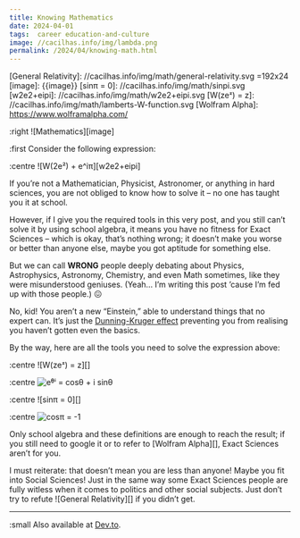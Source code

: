 ```yaml
---
title: Knowing Mathematics
date: 2024-04-01
tags:  career education-and-culture
image: //cacilhas.info/img/lambda.png
permalink: /2024/04/knowing-math.html
---
```

[cosπ = -1]: //cacilhas.info/img/math/cospi.svg
[Dev.to]: https://dev.to/cacilhas/knowing-mathematics-53ol
[Dunning-Kruger effect]: https://www.abebooks.com/9786130693619/DunningKruger-Effect-6130693613/plp
[eᶿⁱ = cosθ + i sinθ]: //cacilhas.info/img/math/euler.svg
[General Relativity]: //cacilhas.info/img/math/general-relativity.svg =192x24
[image]: {{image}}
[sinπ = 0]: //cacilhas.info/img/math/sinpi.svg
[w2e2+eipi]: //cacilhas.info/img/math/w2e2+eipi.svg
[W(zeᶻ) = z]: //cacilhas.info/img/math/lamberts-W-function.svg
[Wolfram Alpha]: https://www.wolframalpha.com/

:right ![Mathematics][image]

:first Consider the following expression:

:centre ![W(2e²) + e^iπ][w2e2+eipi]

If you’re not a Mathematician, Physicist, Astronomer, or anything in hard
sciences, you are not obliged to know how to solve it – no one has taught you it
at school.

However, if I give you the required tools in this very post, and you still can’t
solve it by using school algebra, it means you have no fitness for Exact
Sciences – which is okay, that’s nothing wrong; it doesn’t make you worse or
better than anyone else, maybe you got aptitude for something else.

But we can call **WRONG** people deeply debating about Physics, Astrophysics,
Astronomy, Chemistry, and even Math sometimes, like they were misunderstood
geniuses. (Yeah… I’m writing this post ’cause I’m fed up with those people.) 😖

No, kid! You aren’t a new “Einstein,” able to understand things that no expert
can. It’s just the [Dunning-Kruger effect][] preventing you from realising you
haven’t gotten even the basics.

By the way, here are all the tools you need to solve the expression above:

:centre ![W(zeᶻ) = z][]

:centre ![eᶿⁱ = cosθ + i sinθ][]

:centre ![sinπ = 0][]

:centre ![cosπ = -1][]

Only school algebra and these definitions are enough to reach the result; if you
still need to google it or to refer to [Wolfram Alpha][], Exact Sciences aren’t
for you.

I must reiterate: that doesn’t mean you are less than anyone! Maybe you fit into
Social Sciences! Just in the same way some Exact Sciences people are fully
witless when it comes to politics and other social subjects. Just don’t try to
refute ![General Relativity][] if you didn’t get.

-----

:small Also available at [Dev.to][].
